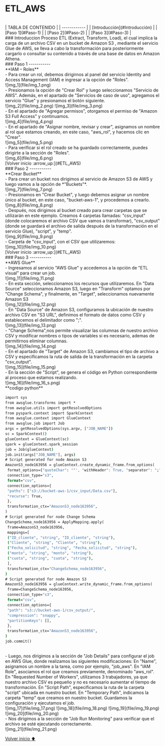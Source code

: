 # ETL_AWS
<br>
| TABLA DE CONTENIDO     |
| ------------ |
| [Introducción](#Introducción) |
| [Paso 1](#Paso-1) |
| [Paso 2](#Paso-2) |
| [Paso 3](#Paso-3) |

<br>
### Introduccion
Proceso ETL (Extract, Transform, Load), el cual implica la carga de un archivo CSV en un bucket de Amazon S3 , mediante el servicio Glue de AWS, se lleva a cabo la transformación para posteriormente cargarlo o consultar su contenido a través de una base de datos en Amazon Athena.

<br>
### Paso 1
-----------
<br>
**IAM – Roles**
<br>
- Para crear un rol, debemos dirigirnos al panel del servicio Identity and Access Management (IAM) e ingresar a la opción de "Roles".
<br>
![img_1](file/img_1.png)
<br>
- Presionamos la opción de "Crear Rol" y luego seleccionamos "Servicio de AWS". Además, en el apartado de "Servicios de caso de uso", agregamos el servicio "Glue" y presionamos el botón siguiente.
<br>
![img_2](file/img_2.png) ![img_3](file/img_3.png)
<br>
- En el apartado de "Agregar permisos", otorgamos el permiso de "Amazon S3 Full Access" y continuamos.
<br>
![img_4](file/img_4.png)
<br>
- En el apartado de "Asignar nombre, revisar y crear", asignamos un nombre al rol que estamos creando, en este caso, "aws_rol", y hacemos clic en "Crear".
<br>
![img_5](file/img_5.png)
<br>
- Para verificar si el rol creado se ha guardado correctamente, puedes dirigirte a la sección de "Roles".
<br>
![img_6](file/img_6.png)
<br>
[Volver inicio :arrow_up:](#ETL_AWS)
<br>
### Paso 2
-----------
<br>
**Crear Bucket**
<br>
- Para crear un bucket nos dirigimos al servicio de Amazon S3 de AWS y luego vamos a la opción de *"Buckets"*.
<br>
![img_7](file/img_7.png)
<br>
- Presionamos en "Crear Bucket", y luego debemos asignar un nombre único al bucket, en este caso, "bucket-aws-1", y procedemos a crearlo.
<br>
![img_8](file/img_8.png)
<br>
- Después, nos dirigimos al bucket creado para crear carpetas que se utilizarán en este ejemplo.
Creamos 4 carpetas llamadas: "csv_input" (donde colocaremos el archivo CSV que vamos a transformar), "csv_output" (donde se guardará el archivo de salida después de la transformación en el servicio Glue), "script", y "temp".
<br>
![img_9](file/img_9.png)
<br>
- Carpeta de "csv_input", con el CSV que utilizaremos:
<br>
![img_10](file/img_10.png)
<br>
[Volver inicio :arrow_up:](#ETL_AWS)
<br>
### Paso 3
-----------
<br>
**AWS Glue**
<br>
- Ingresamos al servicio "AWS Glue" y accedemos a la opción de "ETL visual" para crear un job.
<br>
![img_11](file/img_11.png)
<br>
- En esta sección, seleccionamos los recursos que utilizaremos. En "Data Source" seleccionamos 
Amazon S3, luego en "Transform" optamos por "Change Schema", y finalmente, en "Target", 
seleccionamos nuevamente Amazon S3
<br>
![img_12](file/img_12.png)
<br>
- En "Data Source" de Amazon S3, configuramos la ubicación de nuestro archivo CSV en "S3 
URL", definimos el formato de datos como CSV y establecemos el delimitador como ";".
<br>
![img_13](file/img_13.png)
<br>
- "Change Schema",nos permite visualizar las columnas de nuestro archivo CSV y modificar nombres o tipos de variables si es 
necesario, ademas de permitirnos eliminar columnas.
<br>
![img_14](file/img_14.png)
<br>
- En el apartado de "Target" de Amazon S3, cambiamos el tipo de archivo a CSV y especificamos 
la ruta de salida de la transformación en la carpeta "csv_output".
<br>
![img_15](file/img_15.png)
<br>
- En la sección de "Script", se genera el código en Python correspondiente al proceso que 
estamos realizando.
<br>
![img_16](file/img_16_s.png)
<br>
**codigo python**
<br>

```cmd
import sys
from awsglue.transforms import *
from awsglue.utils import getResolvedOptions
from pyspark.context import SparkContext
from awsglue.context import GlueContext
from awsglue.job import Job
args = getResolvedOptions(sys.argv, ["JOB_NAME"])
sc = SparkContext()
glueContext = GlueContext(sc)
spark = glueContext.spark_session
job = Job(glueContext)
job.init(args["JOB_NAME"], args)
# Script generated for node Amazon S3
AmazonS3_node163956 = glueContext.create_dynamic_frame.from_options(
 format_options={"quoteChar": '"', "withHeader": True, "separator": ";"},
 connection_type="s3",
 format="csv",
 connection_options={
 "paths": ["s3://bucket-aws-1/csv_input/Data.csv"],
 "recurse": True,
 },
 transformation_ctx="AmazonS3_node163956",
)
# Script generated for node Change Schema
ChangeSchema_node163956 = ApplyMapping.apply(
 frame=AmazonS3_node163956,
 mappings=[
 ("ID_cliente", "string", "ID_cliente", "string"),
 ("Cliente", "string", "Cliente", "string"),
 ("Fecha_solicitud", "string", "Fecha_solicitud", "string"),
 ("monto", "string", "monto", "string"),
 ("cuota", "string", "cuota", "string"),
 ],
 transformation_ctx="ChangeSchema_node163956",
)
# Script generated for node Amazon S3
AmazonS3_node163956 = glueContext.write_dynamic_frame.from_options(
 frame=ChangeSchema_node163956,
 connection_type="s3",
 format="csv",
 connection_options={
 "path": "s3://bucket-aws-1/csv_output/",
 "compression": "snappy",
 "partitionKeys": [],
 },
 transformation_ctx="AmazonS3_node163956",
)
job.commit()

```
<br>
- Luego, nos dirigimos a la sección de "Job Details" para configurar el job en AWS Glue, donde 
realizamos las siguientes modificaciones:
En "Name", asignamos un nombre a la tarea, como por ejemplo, "job_aws".
En "IAM Role", asociamos el rol que creamos previamente, denominado "aws_rol".
En "Requested Number of Workers", utilizamos 3 trabajadores, ya que nuestro archivo CSV es 
pequeño y no es necesario aumentar el tiempo de transformación.
En "Script Path", especificamos la ruta de la carpeta "script" ubicada en nuestro bucket.
En "Temporary Path", indicamos la carpeta "temp" que creamos en nuestro bucket.
Guardamos la configuración y ejecutamos el job.
<br>
![img_17](file/img_17.png)
![img_18](file/img_18.png)
![img_19](file/img_19.png)
![img_20](file/img_20.png)
<br>
- Nos dirigimos a la sección de "Job Run Monitoring" para verificar que el archivo se esté 
ejecutando correctamente.
<br>
![img_21](file/img_21.png)
<br>

[Volver inicio :arrow_up:](#ETL_AWS)




